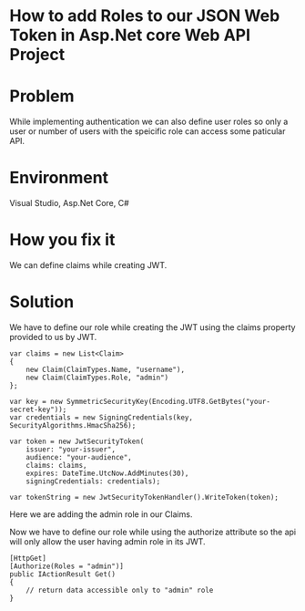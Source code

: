 # How to add Roles to our JSON Web Token in Asp.Net core Web API Project

# Problem
While implementing authentication we can also define user roles so only a user or number of users with the speicific role can access some paticular API.

# Environment
Visual Studio, Asp.Net Core, C#

# How you fix it
We can define claims while creating JWT.

# Solution
We have to define our role while creating the JWT using the claims property provided to us by JWT.
```
var claims = new List<Claim>
{
    new Claim(ClaimTypes.Name, "username"),
    new Claim(ClaimTypes.Role, "admin")
};

var key = new SymmetricSecurityKey(Encoding.UTF8.GetBytes("your-secret-key"));
var credentials = new SigningCredentials(key, SecurityAlgorithms.HmacSha256);

var token = new JwtSecurityToken(
    issuer: "your-issuer",
    audience: "your-audience",
    claims: claims,
    expires: DateTime.UtcNow.AddMinutes(30),
    signingCredentials: credentials);

var tokenString = new JwtSecurityTokenHandler().WriteToken(token);
```
Here we are adding the admin role in our Claims.

Now we have to define our role while using the authorize attribute so the api will only allow the user having admin role in its JWT.
```
[HttpGet]
[Authorize(Roles = "admin")]
public IActionResult Get()
{
    // return data accessible only to "admin" role
}
```
